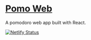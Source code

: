 # [Pomo Web](pomo-web.netlify.app)

A pomodoro web app built with React.

[![Netlify Status](https://api.netlify.com/api/v1/badges/aab24164-4285-45ed-895d-dd2fcccad041/deploy-status)](https://app.netlify.com/sites/pomo-web/deploys)
